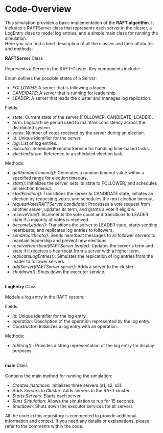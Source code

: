 # Code-Overview
This simulation provides a basic implementation of the **RAFT algorithm**. It includes a RAFTServer class that represents each server in the cluster, a LogEntry class to model log entries, and a simple main class for running the simulation. <br> Here you can find a brief description of all the classes and their attributes and methods:<br>

**RAFTServer** Class <br><br>
Represents a Server in the RAFT-Cluster. Key components include:

Enum defines the possible states of a Server:

- _FOLLOWER_: A server that is following a leader.
- _CANDIDATE_: A server that is running for leadership.
- _LEADER_: A server that leads the cluster and manages log replication.

Fields: 

- _state_: Current state of the server (FOLLOWER, CANDIDATE, LEADER).
- _term_: Logical time period used to maintain consistency across the distributed system.
- _votes_: Number of votes received by the server during an election.
- _id_: Unique identifier for the server.
- _log_: List of log entries.
- _executor_: ScheduledExecutorService for handling time-based tasks.
- _electionFuture_: Reference to a scheduled election task.

Methods:

- _getRandomTimeout()_: Generates a random timeout value within a specified range for election timeouts.
- _start()_: Initializes the server, sets its state to FOLLOWER, and schedules an election timeout.
- _startElection()_: Transitions the server to CANDIDATE state, initiates an election by requesting votes, and schedules the next election timeout.
- _requestVote(RAFTServer candidate)_: Processes a vote request from another server, updates its term, and grants a vote if eligible.
- _receiveVote()_: Increments the vote count and transitions to LEADER state if a majority of votes is received.
- _becomeLeader()_: Transitions the server to LEADER state, starts sending heartbeats, and replicates log entries to followers.
- _sendHeartbeats()_: Sends heartbeat messages to all follower servers to maintain leadership and prevent new elections.
- _receiveHeartbeat(RAFTServer leader)_: Updates the server's term and state if it receives a heartbeat from a server with a higher term.
- _replicateLogEntries()_: Simulates the replication of log entries from the leader to follower servers.
- _addServer(RAFTServer server)_: Adds a server to the cluster.
- _shutdown()_: Shuts down the executor service. <br><br>

**LogEntry** Class<br><br>
Models a log entry in the RAFT system:

Fields:

- _id_: Unique identifier for the log entry.
- _operation_: Description of the operation represented by the log entry.
- _Constructor_: Initializes a log entry with an operation. 

Methods:

- _toString()_ : Provides a string representation of the log entry for display purposes.<br><br>

**main** Class <br><br>
Contains the main method for running the simulation:

- _Creates Instances_: Initializes three servers (s1, s2, s3).
- _Adds Servers to Cluster_: Adds servers to the RAFT cluster.
- _Starts Servers_: Starts each server.
- _Runs Simulation_: Allows the simulation to run for 15 seconds.
- _Shutdown_: Shuts down the executor services for all servers

All the code in this repository is commented to provide additional information and context. If you need any details or explanations, please refer to the comments within the code.

